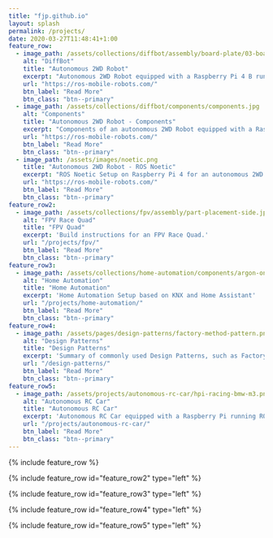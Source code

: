 ```yaml
---
title: "fjp.github.io"
layout: splash
permalink: /projects/
date: 2020-03-27T11:48:41+1:00
feature_row:
  - image_path: /assets/collections/diffbot/assembly/board-plate/03-board-plate-front-left.jpg
    alt: "DiffBot"
    title: "Autonomous 2WD Robot"
    excerpt: "Autonomous 2WD Robot equipped with a Raspberry Pi 4 B running ROS melodic to sense and act in an environment."
    url: "https://ros-mobile-robots.com/"
    btn_label: "Read More"
    btn_class: "btn--primary"
  - image_path: /assets/collections/diffbot/components/components.jpg
    alt: "Components"
    title: "Autonomous 2WD Robot - Components"
    excerpt: "Components of an autonomous 2WD Robot equipped with a Raspberry Pi 4 B running ROS melodic to sense and act in an environment."
    url: "https://ros-mobile-robots.com/"
    btn_label: "Read More"
    btn_class: "btn--primary"
  - image_path: /assets/images/noetic.png
    title: "Autonomous 2WD Robot - ROS Noetic"
    excerpt: "ROS Noetic Setup on Raspberry Pi 4 for an autonomous 2WD Robot to sense and act in an environment."
    url: "https://ros-mobile-robots.com/"
    btn_label: "Read More"
    btn_class: "btn--primary"
feature_row2:
  - image_path: /assets/collections/fpv/assembly/part-placement-side.jpg
    alt: "FPV Race Quad"
    title: "FPV Quad"
    excerpt: 'Build instructions for an FPV Race Quad.'
    url: "/projects/fpv/"
    btn_label: "Read More"
    btn_class: "btn--primary"
feature_row3:
  - image_path: /assets/collections/home-automation/components/argon-one-m-2.jpg
    alt: "Home Automation"
    title: "Home Automation"
    excerpt: 'Home Automation Setup based on KNX and Home Assistant'
    url: "/projects/home-automation/"
    btn_label: "Read More"
    btn_class: "btn--primary"
feature_row4:
  - image_path: /assets/pages/design-patterns/factory-method-pattern.png
    alt: "Design Patterns"
    title: "Design Patterns"
    excerpt: 'Summary of commonly used Design Patterns, such as Factory, Facade, Model View Controller.'
    url: "/design-patterns/"
    btn_label: "Read More"
    btn_class: "btn--primary"
feature_row5:
  - image_path: /assets/projects/autonomous-rc-car/hpi-racing-bmw-m3.png
    alt: "Autonomous RC Car"
    title: "Autonomous RC Car"
    excerpt: 'Autonomous RC Car equipped with a Raspberry Pi running ROS and Arduino to control its servos.'
    url: "/projects/autonomous-rc-car/"
    btn_label: "Read More"
    btn_class: "btn--primary"
---
```


{% include feature_row %}

{% include feature_row id="feature_row2" type="left" %}

{% include feature_row id="feature_row3" type="left" %}

{% include feature_row id="feature_row4" type="left" %}

{% include feature_row id="feature_row5" type="left" %}
